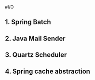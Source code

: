 #I/O

## 1. Spring Batch
## 2. Java Mail Sender
## 3. Quartz Scheduler
## 4. Spring cache abstraction
